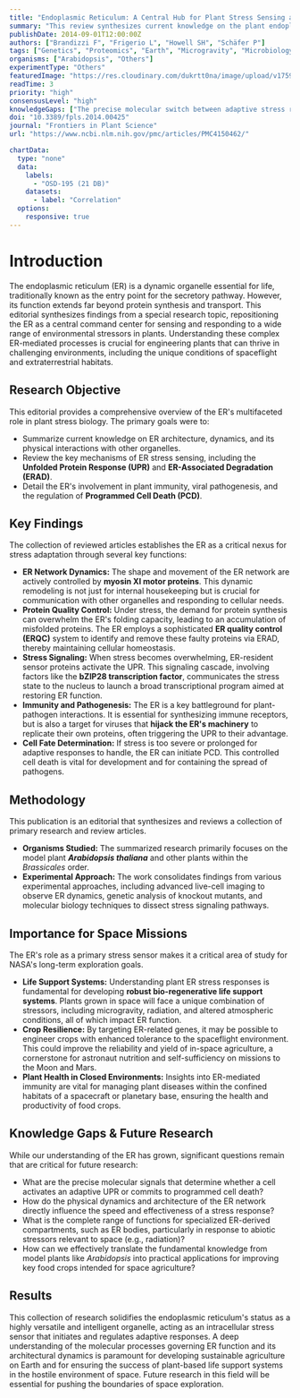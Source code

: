 ```yaml
---
title: "Endoplasmic Reticulum: A Central Hub for Plant Stress Sensing and Response"
summary: "This review synthesizes current knowledge on the plant endoplasmic reticulum (ER), highlighting its critical role as a sensor and mediator of cellular stress. By managing protein quality, initiating signaling pathways, and influencing cell fate, the ER is fundamental to plant adaptation, with major implications for developing resilient crops for space missions."
publishDate: 2014-09-01T12:00:00Z
authors: ["Brandizzi F", "Frigerio L", "Howell SH", "Schäfer P"]
tags: ["Genetics", "Proteomics", "Earth", "Microgravity", "Microbiology", "Plants"]
organisms: ["Arabidopsis", "Others"]
experimentType: "Others"
featuredImage: "https://res.cloudinary.com/dukrtt0na/image/upload/v1759682613/g3fjadogvijq67i140lr.jpg"
readTime: 3
priority: "high"
consensusLevel: "high"
knowledgeGaps: ["The precise molecular switch between adaptive stress response and programmed cell death.", "How ER network architecture directly influences the efficiency of stress signaling.", "The full functional scope of ER-derived bodies in response to abiotic stressors.", "Effective translation of findings from model plants to space-relevant food crops."]
doi: "10.3389/fpls.2014.00425"
journal: "Frontiers in Plant Science"
url: "https://www.ncbi.nlm.nih.gov/pmc/articles/PMC4150462/"

chartData:
  type: "none"
  data:
    labels:
      - "OSD-195 (21 DB)"
    datasets:
      - label: "Correlation"
  options:
    responsive: true
---
```

# Introduction
The endoplasmic reticulum (ER) is a dynamic organelle essential for life, traditionally known as the entry point for the secretory pathway. However, its function extends far beyond protein synthesis and transport. This editorial synthesizes findings from a special research topic, repositioning the ER as a central command center for sensing and responding to a wide range of environmental stressors in plants. Understanding these complex ER-mediated processes is crucial for engineering plants that can thrive in challenging environments, including the unique conditions of spaceflight and extraterrestrial habitats.

## Research Objective
This editorial provides a comprehensive overview of the ER's multifaceted role in plant stress biology. The primary goals were to:
- Summarize current knowledge on ER architecture, dynamics, and its physical interactions with other organelles.
- Review the key mechanisms of ER stress sensing, including the **Unfolded Protein Response (UPR)** and **ER-Associated Degradation (ERAD)**.
- Detail the ER's involvement in plant immunity, viral pathogenesis, and the regulation of **Programmed Cell Death (PCD)**.

## Key Findings
The collection of reviewed articles establishes the ER as a critical nexus for stress adaptation through several key functions:
- **ER Network Dynamics:** The shape and movement of the ER network are actively controlled by **myosin XI motor proteins**. This dynamic remodeling is not just for internal housekeeping but is crucial for communication with other organelles and responding to cellular needs.
- **Protein Quality Control:** Under stress, the demand for protein synthesis can overwhelm the ER's folding capacity, leading to an accumulation of misfolded proteins. The ER employs a sophisticated **ER quality control (ERQC)** system to identify and remove these faulty proteins via ERAD, thereby maintaining cellular homeostasis.
- **Stress Signaling:** When stress becomes overwhelming, ER-resident sensor proteins activate the UPR. This signaling cascade, involving factors like the **bZIP28 transcription factor**, communicates the stress state to the nucleus to launch a broad transcriptional program aimed at restoring ER function.
- **Immunity and Pathogenesis:** The ER is a key battleground for plant-pathogen interactions. It is essential for synthesizing immune receptors, but is also a target for viruses that **hijack the ER's machinery** to replicate their own proteins, often triggering the UPR to their advantage.
- **Cell Fate Determination:** If stress is too severe or prolonged for adaptive responses to handle, the ER can initiate PCD. This controlled cell death is vital for development and for containing the spread of pathogens.

## Methodology
This publication is an editorial that synthesizes and reviews a collection of primary research and review articles.
- **Organisms Studied:** The summarized research primarily focuses on the model plant ***Arabidopsis thaliana*** and other plants within the *Brassicales* order.
- **Experimental Approach:** The work consolidates findings from various experimental approaches, including advanced live-cell imaging to observe ER dynamics, genetic analysis of knockout mutants, and molecular biology techniques to dissect stress signaling pathways.

## Importance for Space Missions
The ER's role as a primary stress sensor makes it a critical area of study for NASA's long-term exploration goals.
- **Life Support Systems:** Understanding plant ER stress responses is fundamental for developing **robust bio-regenerative life support systems**. Plants grown in space will face a unique combination of stressors, including microgravity, radiation, and altered atmospheric conditions, all of which impact ER function.
- **Crop Resilience:** By targeting ER-related genes, it may be possible to engineer crops with enhanced tolerance to the spaceflight environment. This could improve the reliability and yield of in-space agriculture, a cornerstone for astronaut nutrition and self-sufficiency on missions to the Moon and Mars.
- **Plant Health in Closed Environments:** Insights into ER-mediated immunity are vital for managing plant diseases within the confined habitats of a spacecraft or planetary base, ensuring the health and productivity of food crops.

## Knowledge Gaps & Future Research
While our understanding of the ER has grown, significant questions remain that are critical for future research:
- What are the precise molecular signals that determine whether a cell activates an adaptive UPR or commits to programmed cell death?
- How do the physical dynamics and architecture of the ER network directly influence the speed and effectiveness of a stress response?
- What is the complete range of functions for specialized ER-derived compartments, such as ER bodies, particularly in response to abiotic stressors relevant to space (e.g., radiation)?
- How can we effectively translate the fundamental knowledge from model plants like *Arabidopsis* into practical applications for improving key food crops intended for space agriculture?

## Results
This collection of research solidifies the endoplasmic reticulum's status as a highly versatile and intelligent organelle, acting as an intracellular stress sensor that initiates and regulates adaptive responses. A deep understanding of the molecular processes governing ER function and its architectural dynamics is paramount for developing sustainable agriculture on Earth and for ensuring the success of plant-based life support systems in the hostile environment of space. Future research in this field will be essential for pushing the boundaries of space exploration.
